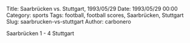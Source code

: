 Title: Saarbrücken vs. Stuttgart, 1993/05/29
Date: 1993/05/29 00:00
Category: sports
Tags: football, football scores, Saarbrücken, Stuttgart
Slug: saarbrucken-vs-stuttgart
Author: carbonero


Saarbrücken 1 - 4 Stuttgart
